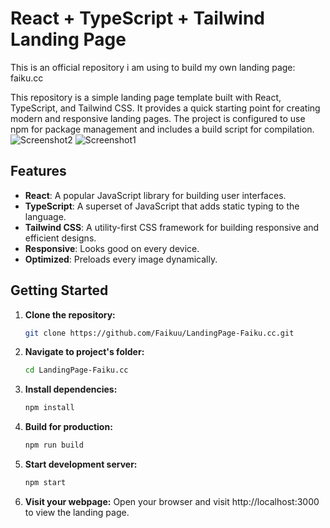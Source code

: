 # React + TypeScript + Tailwind Landing Page

This is an official repository i am using to build my own landing page: faiku.cc

This repository is a simple landing page template built with React, TypeScript, and Tailwind CSS. It provides a quick starting point for creating modern and responsive landing pages. The project is configured to use npm for package management and includes a build script for compilation.
![Screenshot2](https://i.imgur.com/aJQOMr6.png "Screenshot2")
![Screenshot1](https://i.imgur.com/6lEs5HL.png "Screenshot1")

## Features

- **React**: A popular JavaScript library for building user interfaces.
- **TypeScript**: A superset of JavaScript that adds static typing to the language.
- **Tailwind CSS**: A utility-first CSS framework for building responsive and efficient designs.
- **Responsive**: Looks good on every device.
- **Optimized**: Preloads every image dynamically.

## Getting Started

1. **Clone the repository:**

   ```bash
   git clone https://github.com/Faikuu/LandingPage-Faiku.cc.git
   ```
2. **Navigate to project's folder:**
   ```bash
   cd LandingPage-Faiku.cc
   ```
3. **Install dependencies:**
   ```bash
   npm install
   ```
4. **Build for production:**
   ```bash
   npm run build
   ```
5. **Start development server:**
   ```bash
   npm start
   ```
6. **Visit your webpage:** 
    Open your browser and visit http://localhost:3000 to view the landing page.
